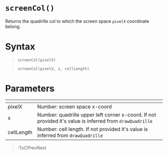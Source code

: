 # `screenCol()`

Returns the quadrille col to which the screen space `pixelX` coordinate belong.

# Syntax

> `screenCol(pixelX)`

> `screenCol(pixelX, x, cellLength)`

# Parameters

| <!-- -->   | <!-- -->                                                                                                 |
|------------|----------------------------------------------------------------------------------------------------------|
| pixelX     | Number: screen space x-coord                                                                             |
| x          | Number: quadrille upper left corner x-coord. If not provided it's value is inferred from `drawQuadrille` |
| cellLength | Number: cell length. If not provided it's value is inferred from `drawQuadrille`                         |

> :ToCPrevNext